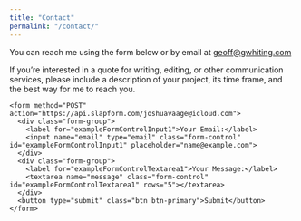 ```yaml
---
title: "Contact"
permalink: "/contact/"
---
```


<div class="row">
  <div class="col-sm-10">
<p>
  You can reach me using the form below or by email at <a href="mailto:geoff@gwhiting.com">geoff@gwhiting.com</a>
</p>

<p>
If you’re interested in a quote for writing, editing, or other communication services, please include a description of your project, its time frame, and the best way for me to reach you.
</p>

    <form method="POST" action="https://api.slapform.com/joshuavaage@icloud.com">
      <div class="form-group">
        <label for="exampleFormControlInput1">Your Email:</label>
        <input name="email" type="email" class="form-control" id="exampleFormControlInput1" placeholder="name@example.com">
      </div>
      <div class="form-group">
        <label for="exampleFormControlTextarea1">Your Message:</label>
        <textarea name="message" class="form-control" id="exampleFormControlTextarea1" rows="5"></textarea>
      </div>
      <button type="submit" class="btn btn-primary">Submit</button>
    </form>

  </div>

</div>
